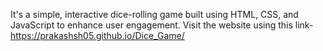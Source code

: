 It's a simple, interactive dice-rolling game built using HTML, CSS, and JavaScript to enhance user engagement.
Visit the website using this link- https://prakashsh05.github.io/Dice_Game/
